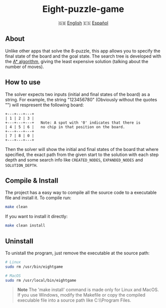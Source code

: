 <div class="languages" align="center">

# Eight-puzzle-game

:uk: <a href="#">English</a>
:es: <a href="https://github.com/dpv927/eight-puzzle-game/blob/main/esREADME.md">Español</a>
</div>

## About
Unlike other apps that solve the 8-puzzle, this app allows you to specify the final state of the board and the goal state. 
The search tree is developed with the <ins>A* algorithm</ins>, giving the least expensive solution (talking about the number of moves).

## How to use
The solver expects two inputs (initial and final states of the board) as a string. For example, the string "123456780" (Obviously without the quotes "") will
respresent the following board: 
```
+---+---+---+
| 1 | 2 | 3 |
+---+---+---+   Note: A spot with '0' indicates that there is 
| 4 | 5 | 6 |   no chip in that position on the board.
+---+---+---+
| 7 | 8 | 0 |
+---+---+---+
```

Then the solver will show the initial and final states of the board that where specified, the exact path from the given start to the solution with each step depth and
some search info like `CREATED_NODES`, `EXPANDED_NODES` and `SOLUTION_DEPTH`.

## Compile & Install
The project has a easy way to compile all the source code to a executable file and install it. To compile run:
```bash
make clean
```

If you want to install it directly:
```bash
make clean install
```

## Uninstall
To unistall the program, just remove the executable at the source path:
```bash
# Linux
sudo rm /usr/bin/eightgame

# MacOS
sudo rm /usr/local/bin/eightgame
```

> **Note**
> The 'make install' command is made only for Linux and MacOS. If you use Windows, modify the Makefile or copy the compiled execulable file into a source path
like C:\\\Program Files.

